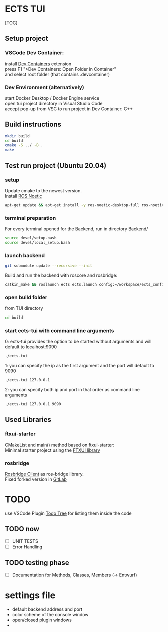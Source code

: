 # ECTS TUI
[TOC]

## Setup project

### VSCode Dev Container:
install [Dev Containers](https://marketplace.visualstudio.com/items?itemName=ms-vscode-remote.remote-containers) extension <br>
press F1 ">Dev Containers: Open Folder in Container" <br>
and select root folder (that contains .devcontainer)

### Dev Environment (alternatively)
start Docker Desktop / Docker Engine service <br>
open tui project directory in Visual Studio Code <br>
accept pop-up from VSC to run project in Dev Container: C++

## Build instructions
```bash
mkdir build
cd build
cmake -S ../ -B .
make
```

## Test run project (Ubuntu 20.04)
### setup
Update cmake to the newest version. <br>
Install [ROS Noetic](http://wiki.ros.org/noetic/Installation/Ubuntu) <br>
```bash
apt-get update && apt-get install -y ros-noetic-desktop-full ros-noetic-rosbridge-server ros-noetic-catkin gdb iproute2 wireless-tools neovim 
```

### terminal preparation
For every terminal opened for the Backend, run in directory Backend/
```bash
source devel/setup.bash
source devel/local_setup.bash
```

### launch backend
```bash
git submodule update --recursive --init
```

Build and run the backend with roscore and rosbridge:
```bash
catkin_make && roslaunch ects ects.launch config:=/workspace/ects_config.json
```

### open build folder
from TUI directory 
```bash
cd build
```

### start ects-tui with command line arguments
0: ects-tui provides the option to be started without arguments and will default to localhost:9090 <br>
```bash
./ects-tui
```
1: you can specify the ip as the first argument and the port will default to 9090 <br>
```bash
./ects-tui 127.0.0.1
```
2: you can specify both ip and port in that order as command line arguments <br>
```bash
./ects-tui 127.0.0.1 9090
```

## Used Libraries

### ftxui-starter
CMakeList and main() method based on ftxui-starter:  
Minimal starter project using the [FTXUI library](https://github.com/ArthurSonzogni/ftxui)

### rosbridge
[Rosbridge Client](https://github.com/antoniocoratelli/rosbridge_client_cpp/tree/v2018/) as ros-bridge library. <br>
Fixed forked version in [GitLab](https://git.scc.kit.edu/pse-robot-monitoring/rosbridge_client_cpp.git)


# TODO
use VSCode Plugin [Todo Tree](https://marketplace.visualstudio.com/items?itemName=Gruntfuggly.todo-tree) for listing them inside the code
## TODO now
- [ ] UNIT TESTS
- [ ] Error Handling

## TODO testing phase
- [ ] Documentation for Methods, Classes, Members (-> Entwurf)

# settings file
- default backend address and port
- color scheme of the console window
- open/closed plugin windows 
- 
